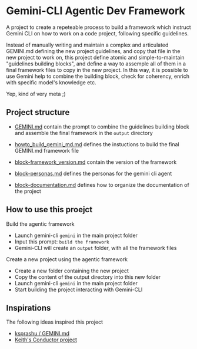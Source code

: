 # Gemini-CLI Agentic Dev Framework
A project to create a repeteable process to build a framework which instruct Gemini CLI on how to work on a code project, following specific guidelines.

Instead of manually writing and maintain a complex and articulated GEMINI.md defining the new project guidelines, and copy that file in the new project to work on, this project define atomic and simple-to-maintain "guidelines building blocks", and define a way to assemple all of them in a final framework files to copy in the new project. In this way, it is possible to use Gemini help to combine the building block, check for coherency, enrich with specific model's knowledge etc.

Yep, kind of very meta ;)


## Project structure

- [GEMINI.md](GEMINI.md) contain the prompt to combine the guidelines building block and assemble the final framework in the `output` directory

- [howto_build_gemini_md.md](howto_build_gemini_md.md) defines the instuctions to build the final GEMINI.md framework file
- [block-framework_version.md](block-framework_version.md) contain the version of the framework
- [block-personas.md](block-personas.md) defines the personas for the gemini cli agent
- [block-documentation.md](block-documentation.md) defines how to organize the documentation of the project


## How to use this proejct

Build the agentic framework
- Launch gemini-cli `gemini` in the main project folder
- Input this prompt: `build the framework`
- Gemini-CLI will create an `output` folder, with all the framework files

Create a new project using the agentic framework
- Create a new folder containing the new project
- Copy the content of the output directory into this new folder
- Launch gemini-cli `gemini` in the main project folder
- Start building the project interacting with Gemini-CLI


## Inspirations
The following ideas inspired this project
- [ksprashu / GEMINI.md](https://gist.github.com/ksprashu/6ff099d07eea9b768631a230a7527a52)
- [Keith's Conductor project](https://github.com/keithballinger/.conductor) 


